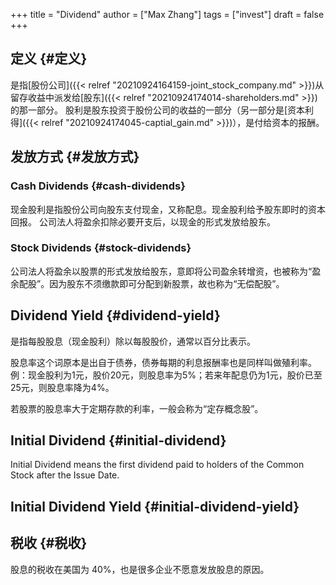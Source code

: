 +++
title = "Dividend"
author = ["Max Zhang"]
tags = ["invest"]
draft = false
+++

## 定义 {#定义}

是指[股份公司]({{< relref "20210924164159-joint_stock_company.md" >}})从留存收益中派发给[股东]({{< relref "20210924174014-shareholders.md" >}})的那一部分。
股利是股东投资于股份公司的收益的一部分（另一部分是[资本利得]({{< relref "20210924174045-captial_gain.md" >}})），是付给资本的报酬。


## 发放方式 {#发放方式}


### Cash Dividends {#cash-dividends}

现金股利是指股份公司向股东支付现金，又称配息。现金股利给予股东即时的资本回报。
公司法人将盈余扣除必要开支后，以现金的形式发放给股东。


### Stock Dividends {#stock-dividends}

公司法人将盈余以股票的形式发放给股东，意即将公司盈余转增资，也被称为“盈余配股”。因为股东不须缴款即可分配到新股票，故也称为“无偿配股”。


## Dividend Yield {#dividend-yield}

是指每股股息（现金股利）除以每股股价，通常以百分比表示。

股息率这个词原本是出自于债券，债券每期的利息报酬率也是同样叫做殖利率。
例：现金股利为1元，股价20元，则股息率为5%；若来年配息仍为1元，股价已至25元，则股息率降为4%。

若股票的股息率大于定期存款的利率，一般会称为“定存概念股”。


## Initial Dividend {#initial-dividend}

Initial Dividend means the first dividend paid to holders of the Common Stock after the Issue Date.


## Initial Dividend Yield {#initial-dividend-yield}


## 税收 {#税收}

股息的税收在美国为 40%，也是很多企业不愿意发放股息的原因。
